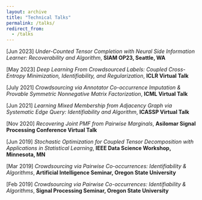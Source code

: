 ```yaml
---
layout: archive
title: "Technical Talks"
permalink: /talks/
redirect_from:
  - /talks
---
```


[Jun 2023] *Under-Counted Tensor Completion with Neural Side Information Learner: Recoverability and Algorithm*, **SIAM OP23, Seattle, WA**<br>

[May 2023] *Deep Learning From Crowdsourced Labels: Coupled Cross-Entropy Minimization, Identifiability, and Regularization*, **ICLR Virtual Talk**<br>

[July 2021] *Crowdsourcing via Annotator Co-occurrence Imputation & Provable Symmetric Nonnegative Matrix Factorization*, **ICML Virtual Talk**<br>

[Jun 2021] *Learning Mixed Membership from Adjacency Graph via Systematic Edge Query: Identifiability and Algorithm*, **ICASSP Virtual Talk**<br>

[Nov 2020] *Recovering Joint PMF from Pairwise Marginals*, **Asilomar Signal Processing Conference Virtual Talk**<br>

[Jun 2019] *Stochastic Optimization for Coupled Tensor Decomposition with Applications in Statistical Learning*, **IEEE Data Science Workshop, Minnesota, MN**<br>

[Mar 2019] *Crowdsourcing via Pairwise Co-occurrences: Identifiability & Algorithms*, **Artificial Intelligence Seminar, Oregon State University**<br>

[Feb 2019] *Crowdsourcing via Pairwise Co-occurrences: Identifiability & Algorithms*, **Signal Processing Seminar, Oregon State University** <br>
